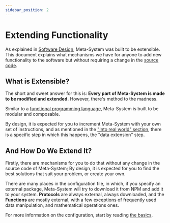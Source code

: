 ```yaml
---
sidebar_position: 2
---
```


# Extending Functionality

As explained in [Software Design](./software-design.md), Meta-System was built to be extensible. This document explains what mechanisms we have for anyone to add new functionality to the software but without requiring a change in the [source code](https://github.com/mapikit/meta-system).

## What is Extensible?
The short and sweet answer for this is: **Every part of Meta-System is made to be modified and extended.** However, there's method to the madness.

Similar to a [functional programming language](https://en.wikipedia.org/wiki/Functional_programming), Meta-System is built to be modular and composable.

By design, it is expected for you to increment Meta-System with your own set of instructions, and as mentioned in the ["Into real world" section](./software-design#into-real-world), there is a specific step in which this happens, the "data extension" step.


## And How Do We Extend It?

Firstly, there are mechanisms for you to do that without any change in the source code of Meta-System; By design, it is expected for you to find the best solutions that suit your problem, or create your own.

There are many places in the configuration file, in which, if you specify an external package, Meta-System will try to download it from NPM and add it to your system. **Protocols** are always external, always downloaded, and the **Functions** are mostly external, with a few exceptions of frequently used data manipulation, and mathematical operations ones.

For more information on the configuration, start by reading [the basics](../configuring/basics).


